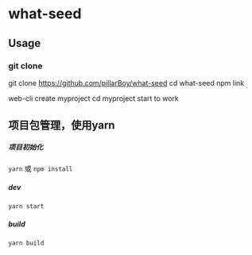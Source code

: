 # what-seed
## Usage

### git clone
git clone https://github.com/pillarBoy/what-seed
cd what-seed
npm link

web-cli create myproject
cd myproject
start to work

## 项目包管理，使用yarn

##### 项目初始化

`yarn`
或 `npm install`

##### dev

`yarn start`

##### build
`yarn build`



